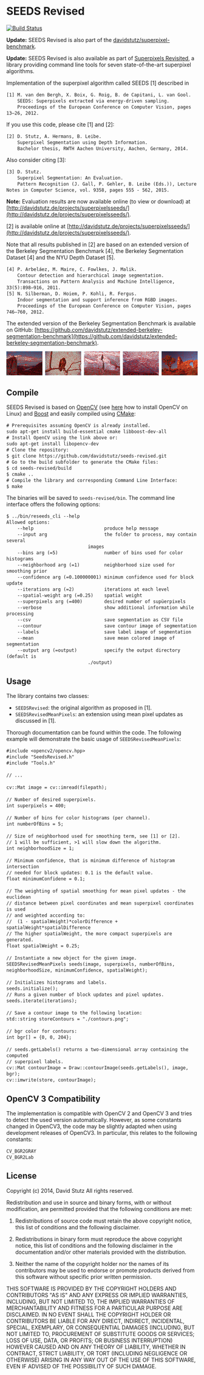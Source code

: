 # SEEDS Revised

[![Build Status](https://travis-ci.org/davidstutz/seeds-revised.svg?branch=master)](https://travis-ci.org/davidstutz/seeds-revised)

**Update:** SEEDS Revised is also part of the [davidstutz/superpixel-benchmark](https://github.com/davidstutz/superpixel-benchmark).

**Update:** SEEDS Revised is also available as part of [Superpixels Revisited](https://github.com/davidstutz/superpixels-revisited), a library providing command line tools for seven state-of-the-art superpixel algorithms.

Implementation of the superpixel algorithm called SEEDS [1] described in

    [1] M. van den Bergh, X. Boix, G. Roig, B. de Capitani, L. van Gool.
        SEEDS: Superpixels extracted via energy-driven sampling.
        Proceedings of the European Conference on Computer Vision, pages 13–26, 2012.

If you use this code, please cite [1] and [2]:

    [2] D. Stutz, A. Hermans, B. Leibe.
        Superpixel Segmentation using Depth Information.
        Bachelor thesis, RWTH Aachen University, Aachen, Germany, 2014.

Also consider citing [3]:

	[3] D. Stutz.
		Superpixel Segmentation: An Evaluation.
		Pattern Recognition (J. Gall, P. Gehler, B. Leibe (Eds.)), Lecture Notes in Computer Science, vol. 9358, pages 555 - 562, 2015.
		
**Note:** Evaluation results are now available online (to view or download) at [http://davidstutz.de/projects/superpixelsseeds/](http://davidstutz.de/projects/superpixelsseeds/).

[2] is available online at [http://davidstutz.de/projects/superpixelsseeds/](http://davidstutz.de/projects/superpixelsseeds/).

Note that all results published in [2] are based on an extended version of the Berkeley Segmentation Benchmark [4], the Berkeley Segmentation Dataset [4] and the NYU Depth Dataset [5].

    [4] P. Arbeláez, M. Maire, C. Fowlkes, J. Malik.
        Contour detection and hierarchical image segmentation.
        Transactions on Pattern Analysis and Machine Intelligence, 33(5):898–916, 2011.
    [5] N. Silberman, D. Hoiem, P. Kohli, R. Fergus.
        Indoor segmentation and support inference from RGBD images.
        Proceedings of the European Conference on Computer Vision, pages 746–760, 2012.

The extended version of the Berkeley Segmentation Benchmark is available on GitHub: [https://github.com/davidstutz/extended-berkeley-segmentation-benchmark](https://github.com/davidstutz/extended-berkeley-segmentation-benchmark).

![Example: several superpixel segmentations.](screenshot.png?raw=true "Example: several superpixel segmentations")

## Compile

SEEDS Revised is based on [OpenCV](http://opencv.org/) (see [here](http://docs.opencv.org/doc/tutorials/introduction/linux_install/linux_install.html#linux-installation) how to install OpenCV on Linux) and [Boost](http://www.boost.org/) and easily compiled using [CMake](http://www.cmake.org/):
    
    # Prerequisites assuming OpenCV is already installed.
    sudo apt-get install build-essential cmake libboost-dev-all
    # Install OpenCV using the link above or:
    sudo apt-get install libopencv-dev
    # Clone the repository:
    $ git clone https://github.com/davidstutz/seeds-revised.git
    # Go to the build subfolder to generate the CMake files:
    $ cd seeds-revised/build
    $ cmake ..
    # Compile the library and corresponding Command Line Interface:
    $ make

The binaries will be saved to `seeds-revised/bin`. The command line interface offers the following options:

    $ ../bin/reseeds_cli --help
    Allowed options:
        --help                          produce help message
        --input arg                     the folder to process, may contain several 
                                  images
        --bins arg (=5)                 number of bins used for color histograms
        --neighborhood arg (=1)         neighborhood size used for smoothing prior
        --confidence arg (=0.100000001) minimum confidence used for block update
        --iterations arg (=2)           iterations at each level
        --spatial-weight arg (=0.25)    spatial weight
        --superpixels arg (=400)        desired number of supüerpixels
        --verbose                       show additional information while processing
        --csv                           save segmentation as CSV file
        --contour                       save contour image of segmentation
        --labels                        save label image of segmentation
        --mean                          save mean colored image of segmentation
        --output arg (=output)          specify the output directory (default is 
                                  ./output)

## Usage

The library contains two classes:

* `SEEDSRevised`: the original algorithm as proposed in [1].
* `SEEDSRevisedMeanPixels`: an extension using mean pixel updates as discussed in [1].

Thorough documentation can be found within the code. The following example will demonstrate the basic usage of `SEEDSRevisedMeanPixels`:

    #include <opencv2/opencv.hpp>
    #include "SeedsRevised.h"
    #include "Tools.h"

    // ...

    cv::Mat image = cv::imread(filepath);
    
    // Number of desired superpixels.
    int superpixels = 400;
    
    // Number of bins for color histograms (per channel).
    int numberOfBins = 5;
    
    // Size of neighborhood used for smoothing term, see [1] or [2].
    // 1 will be sufficient, >1 will slow down the algorithm.
    int neighborhoodSize = 1;
    
    // Minimum confidence, that is minimum difference of histogram intersection
    // needed for block updates: 0.1 is the default value.
    float minimumConfidene = 0.1;
    
    // The weighting of spatial smoothing for mean pixel updates - the euclidean
    // distance between pixel coordinates and mean superpixel coordinates is used
    // and weighted according to:
    //  (1 - spatialWeight)*colorDifference + spatialWeight*spatialDifference
    // The higher spatialWeight, the more compact superpixels are generated.
    float spatialWeight = 0.25;
    
    // Instantiate a new object for the given image.
    SEEDSRevisedMeanPixels seeds(image, superpixels, numberOfBins, neighborhoodSize, minimumConfidence, spatialWeight);

    // Initializes histograms and labels.
    seeds.initialize();
    // Runs a given number of block updates and pixel updates.
    seeds.iterate(iterations);
    
    // Save a contour image to the following location:
    std::string storeContours = "./contours.png";

    // bgr color for contours:
    int bgr[] = {0, 0, 204};
    
    // seeds.getLabels() returns a two-dimensional array containing the computed
    // superpixel labels.
    cv::Mat contourImage = Draw::contourImage(seeds.getLabels(), image, bgr);
    cv::imwrite(store, contourImage);

## OpenCV 3 Compatibility

The implementation is compatible with OpenCV 2 and OpenCV 3 and tries to detect the used version automatically. However, as some constants changed in OpenCV3, the code may be slightly adapted when using development releases of OpenCV3. In particular, this relates to the following constants:

    CV_BGR2GRAY
    CV_BGR2Lab

## License

Copyright (c) 2014, David Stutz
All rights reserved.

Redistribution and use in source and binary forms, with or without modification, are permitted provided that the following conditions are met:

1. Redistributions of source code must retain the above copyright notice, this list of conditions and the following disclaimer.

2. Redistributions in binary form must reproduce the above copyright notice, this list of conditions and the following disclaimer in the documentation and/or other materials provided with the distribution.

3. Neither the name of the copyright holder nor the names of its contributors may be used to endorse or promote products derived from this software without specific prior written permission.

THIS SOFTWARE IS PROVIDED BY THE COPYRIGHT HOLDERS AND CONTRIBUTORS "AS IS" AND ANY EXPRESS OR IMPLIED WARRANTIES, INCLUDING, BUT NOT LIMITED TO, THE IMPLIED WARRANTIES OF MERCHANTABILITY AND FITNESS FOR A PARTICULAR PURPOSE ARE DISCLAIMED. IN NO EVENT SHALL THE COPYRIGHT HOLDER OR CONTRIBUTORS BE LIABLE FOR ANY DIRECT, INDIRECT, INCIDENTAL, SPECIAL, EXEMPLARY, OR CONSEQUENTIAL DAMAGES (INCLUDING, BUT NOT LIMITED TO, PROCUREMENT OF SUBSTITUTE GOODS OR SERVICES; LOSS OF USE, DATA, OR PROFITS; OR BUSINESS INTERRUPTION) HOWEVER CAUSED AND ON ANY THEORY OF LIABILITY, WHETHER IN CONTRACT, STRICT LIABILITY, OR TORT (INCLUDING NEGLIGENCE OR OTHERWISE) ARISING IN ANY WAY OUT OF THE USE OF THIS SOFTWARE, EVEN IF ADVISED OF THE POSSIBILITY OF SUCH DAMAGE.
